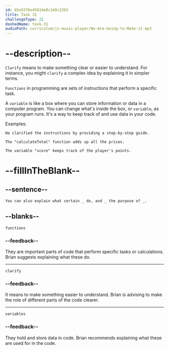 ```yaml
---
id: 65e9376e45814e0c248c2262
title: Task 31
challengeType: 22
dashedName: task-31
audioPath: curriculum/js-music-player/We-Are-Going-to-Make-it.mp3
---
```


<!--
AUDIO REFERENCE:
Brian: You can also explain what certain functions do, and clarify the purpose of variables.
-->

# --description--

`Clarify` means to make something clear or easier to understand. For instance, you might `clarify` a complex idea by explaining it in simpler terms.

`Functions` in programming are sets of instructions that perform a specific task.

A `variable` is like a box where you can store information or data in a computer program. You can change what's inside the box, or `variable`, as your program runs. It's a way to keep track of and use data in your code.

Examples:

`He clarified the instructions by providing a step-by-step guide.`

`The "calculateTotal" function adds up all the prices.`

`The variable "score" keeps track of the player's points.`

# --fillInTheBlank--

## --sentence--

`You can also explain what certain _ do, and _ the purpose of _.`

## --blanks--

`functions`

### --feedback--

They are important parts of code that perform specific tasks or calculations. Brian suggests explaining what these do.

---

`clarify`

### --feedback--

It means to make something easier to understand. Brian is advising to make the role of different parts of the code clearer.

---

`variables`

### --feedback--

They hold and store data in code. Brian recommends explaining what these are used for in the code.
